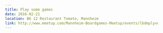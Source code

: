 ```yaml
---
title: Play some games
date: 2016-02-21
location: B6 12 Restaurant Tomate, Mannheim
link: http://www.meetup.com/Mannheim-Boardgames-Meetup/events/lbdmplyvdbcc/
---
```

